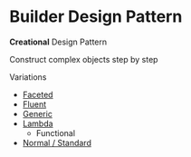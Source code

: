 # Builder Design Pattern

**Creational** Design Pattern

Construct complex objects step by step

Variations

- [Faceted](./faceted)
- [Fluent](./fluent)
- [Generic](./generic)
- [Lambda](./lambda)
  - Functional
- [Normal / Standard](./normal)
